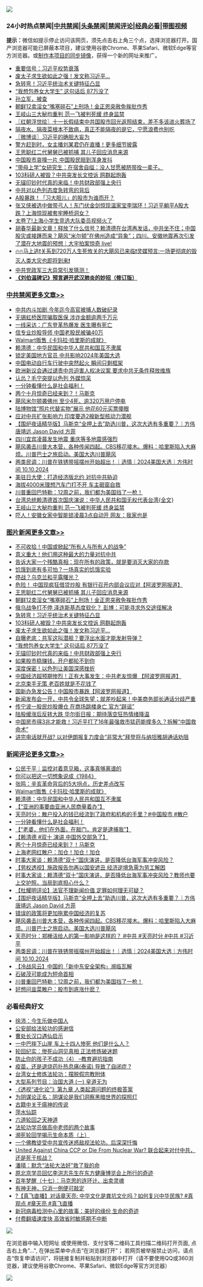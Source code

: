 ![](https://raw.githubusercontent.com/jsvpn/jsproxy/dev/64photo/fqnews-qr.jpg)

<div id="tt">
<h3>24小时热点禁闻|<a href="#%E4%B8%AD%E5%85%B1%E7%A6%81%E9%97%BB%E6%9B%B4%E5%A4%9A%E6%96%87%E7%AB%A0">中共禁闻</a>|<a href="#%E5%9B%BE%E7%89%87%E6%96%B0%E9%97%BB%E6%9B%B4%E5%A4%9A%E6%96%87%E7%AB%A0">头条禁闻</a>|<a href="#%E6%96%B0%E9%97%BB%E8%AF%84%E8%AE%BA%E6%9B%B4%E5%A4%9A%E6%96%87%E7%AB%A0">禁闻评论|<a href="#%E5%BF%85%E7%9C%8B%E7%BB%8F%E5%85%B8%E5%A5%BD%E6%96%87">经典必看</a>|<a href="https://696153.xyz/3" target="_blank">带图视频</a></h3>
<div><b>提示：</b>微信如提示停止访问该网页，须先点击右上角三个点，选择浏览器打开。国产浏览器可能已屏蔽本项目，建议使用谷歌Chrome、苹果Safari、微软Edge等官方浏览器。或<a href="%E5%88%B6%E4%BD%9Cgit%E7%A6%81%E9%97%BB%E9%95%9C%E5%83%8F.md">制作本项目的同步镜像</a>，获得一个新的网址来推广。</div>
<ul>

<li><a href="/comments/20241010/2099800.md">重要信号：习近平权势衰落</a></li>
<li><a href="/topimagenews/20241010/2099890.md">废太子求生欲如此之强！发文称习近平…</a></li>
<li><a href="/topimagenews/20241010/2099892.md">急转弯！习近平统治术关键特征凸显</a></li>
<li><a href="/topimagenews/20241010/2099875.md">“我想包养女大学生” 这句话后 87万没了</a></li>
<li><a href="/baitai/20241010/2099982.md">孙立军，被查</a></li>
<li><a href="/topimagenews/20241010/2100027.md">朝鲜12卖淫女“嘴塞碎石”上刑场！金正恩突赦免挨批作秀</a></li>
<li><a href="/cbnews/20241010/2099959.md">王岐山三大秘均重判 范一飞被判死缓 终身监禁</a></li>
<li><a href="/cbnews/20241010/2099868.md">〖红朝浮世绘〗十一长假结束中共国股市回光返照结束，差不多该进火葬场了</a></li>
<li><a href="/health/20241010/2099924.md">隔夜水、隔夜菜根本不致病，真正不能隔夜的是它，宁愿浪费也别吃</a></li>
<li><a href="/ssgc/20241010/2099883.md">〖微博谈〗习近平的确胆大妄为</a></li>
<li><a href="/baitai/20241010/2100020.md">警方赶到时，女主播刘某君仍在直播！更多细节披露</a></li>
<li><a href="/topimagenews/20241011/2100156.md">王思聪红二代舅舅已被抓捕 其儿子回应消息来源</a></li>
<li><a href="/ccpdope/20241010/2099910.md">中国股市哀嚎一片 中国股民赔到浑身发抖</a></li>
<li><a href="/baitai/20241010/2099987.md">“带母上学”女研究生：在宿舍自缢：没人甘愿被脐带拴一辈子。</a></li>
<li><a href="/topimagenews/20241010/2099891.md">103科研人被毁？中共突发长文控诉 网群起炮轰</a></li>
<li><a href="/topimagenews/20241010/2099873.md">无锚印钞时代真的来临！中共财政部强上央行</a></li>
<li><a href="/ssgc/20241010/2100015.md">中共对以色列态度急转弯的背后</a></li>
<li><a href="/ccpdope/20241010/2099899.md">A股暴跌！「习大胆儿」的股市为谁而开？</a></li>
<li><a href="/comments/20241010/2099858.md">张又侠被选中做带弓人！东门伏金剑惊现温家宝李瑞环！习近平躺平A股大跌？上海惊现被套牢睡桥洞女？</a></li>
<li><a href="/cbnews/20241010/2099859.md">太卷了!上海小学生竞选大队委员视频火了</a></li>
<li><a href="/sohnews/20241010/2100017.md">胡春华最新文章！释放了什么信号？赖清德在台湾再发话，中共坐不住；中国股灾或接踵而来？飓风“米尔顿”在佛州造成“异象”；四川、安徽地震再次引发了潜在大地震的预想｜大宇拍案惊奇 live!</a></li>
<li><a href="/sohnews/20241010/2099913.md">🔥🔥马上逃❗关系到720万人生死攸关的大飓风已来临❗灵媒预言:一场更彻底的毁灭人类大灾也即将到来❗</a></li>
<li><a href="/sohnews/20241010/2099843.md">中共党政军三大异常引发猜测！</a></li>
<li><b><a href="/comments/20200207/1272816.md" target="_blank">《刘伯温碑记》预言避开武汉肺炎的妙招（修订版）</a></b></li>
</ul>
</div>

<div class="catlist">
<h3><a href="/cbnews/" target="_blank">中共禁闻</a><span><a href="/cbnews/" target="_blank" rel="nofollow">更多文章>></a></span></h3>
<ul>
<li><a href="/cbnews/20241011/2100307.md" target="_blank">中共内斗加剧 今年迄今高官被捕人数破纪录</a></li>
<li><a href="/cbnews/20241011/2100305.md" target="_blank">无锡虹桥医院骗取医保 涉诈金额逾两千万元</a></li>
<li><a href="/cbnews/20241011/2100303.md" target="_blank">一线采访：广东登革热爆发 医生曝有死亡</a></li>
<li><a href="/cbnews/20241011/2100302.md" target="_blank">信专业炒股导师 中国老股民被骗40万</a></li>
<li><a href="/comments/20241011/2100290.md" target="_blank">Walmart贩售《卡玛拉·哈里斯的成就》</a></li>
<li><a href="/comments/20241011/2100289.md" target="_blank">赖清德：中华民国和中华人民共和国互不隶属</a></li>
<li><a href="/cbnews/20241011/2100247.md" target="_blank">锁定美国地方官员 中共影响2024年美国大选</a></li>
<li><a href="/cbnews/20241011/2100246.md" target="_blank">中国电动自行车行驶中突然起火 瞬间只剩框架</a></li>
<li><a href="/cbnews/20241011/2100224.md" target="_blank">欧洲新议会通过谴责中共迫害人权决议案 要求中共无条件释放维族</a></li>
<li><a href="/cbnews/20241011/2100218.md" target="_blank">认怂？毛宁突提以色列 外媒惊呆</a></li>
<li><a href="/comments/20241011/2100205.md" target="_blank">一分钟看懂什么是社会福利！</a></li>
<li><a href="/comments/20241011/2100136.md" target="_blank">两个十月惊奇已经来到？！马斯克</a></li>
<li><a href="/cbnews/20241010/2100111.md" target="_blank">飓风米尔顿袭佛州 至少4死、逾320万用户停电</a></li>
<li><a href="/cbnews/20241010/2100110.md" target="_blank">陆博物馆“照片代替实物”展示 他花60元买票傻眼</a></li>
<li><a href="/cbnews/20241010/2100092.md" target="_blank">应对中共扩张影响力 印度要造2艘新型核动力潜舰</a></li>
<li><a href="/comments/20241010/2100069.md" target="_blank">【围炉夜话精华版】马斯克“全押上去”助选川普，这次大选有多重要？｜方伟 唐靖远 Jason David 方菲</a></li>
<li><a href="/cbnews/20241010/2100040.md" target="_blank">四川宜宾凌晨发生地震 重庆等多地震感强烈</a></li>
<li><a href="/comments/20241010/2100026.md" target="_blank">飓风袭击川普大本营，各种传闻四起。CBS移花接木。爆料：哈里斯陷入大麻烦。川普巴士之旅启动。美国大选川普飓风</a></li>
<li><a href="/comments/20241010/2100023.md" target="_blank">两类民调：川普在铁锈带摇摆州开始超出！｜选情｜2024美国大选｜方伟时间 10.10.2024</a></li>
<li><a href="/cbnews/20241010/2099996.md" target="_blank">美驻日大使：打造经济版北约 对抗中共胁迫</a></li>
<li><a href="/cbnews/20241010/2099995.md" target="_blank">海拔4000米理想汽车门打不开 车主砸窗自救</a></li>
<li><a href="/comments/20241010/2099991.md" target="_blank">川普重回巴特勒：12周之前，我们都为美国挡了一枪！</a></li>
<li><a href="/cbnews/20241010/2099940.md" target="_blank">台湾总统赖清德首次国庆演说：中华人民共和国无权代表台湾{全文}</a></li>
<li><a href="/cbnews/20241010/2099959.md" target="_blank">王岐山三大秘均重判 范一飞被判死缓 终身监禁</a></li>
<li><a href="/cbnews/20241010/2099893.md" target="_blank">吓人！安徽女家中智能锁凌晨3点自动开 网友：我家也是</a></li>

</ul>
</div>
<div class="catlist">
<h3><a href="/topimagenews/" target="_blank">图片新闻</a><span><a href="/topimagenews/" target="_blank" rel="nofollow">更多文章>></a></span></h3>
<ul>
<li><a href="/topimagenews/20241011/2100267.md" target="_blank">不可收拾！中国或掀起“所有人与所有人的战争”</a></li>
<li><a href="/topimagenews/20241011/2100266.md" target="_blank">意义重大！他们用这种最大的力量对抗中共</a></li>
<li><a href="/topimagenews/20241011/2100245.md" target="_blank">告诉大家一个残酷真相：现在所有的政策，就是要消灭大家的存款</a></li>
<li><a href="/topimagenews/20241011/2100244.md" target="_blank">饥饿到底有多可怕？一场真实的饥饿实验</a></li>
<li><a href="/topimagenews/20241011/2100243.md" target="_blank">停战？乌克兰和平露曙光？</a></li>
<li><a href="/topimagenews/20241011/2100217.md" target="_blank">危险！ 中国现疯狂借贷炒股 有银行召开内部会议应对【阿波罗网报道】</a></li>
<li><a href="/topimagenews/20241011/2100156.md" target="_blank">王思聪红二代舅舅已被抓捕 其儿子回应消息来源</a></li>
<li><a href="/topimagenews/20241010/2100027.md" target="_blank">朝鲜12卖淫女“嘴塞碎石”上刑场！金正恩突赦免挨批作秀</a></li>
<li><a href="/topimagenews/20241010/2099958.md" target="_blank">俄乌战争打不停 泽连斯基态度软化？ 彭博：可能寻求外交途径解决</a></li>
<li><a href="/topimagenews/20241010/2099892.md" target="_blank">急转弯！习近平统治术关键特征凸显</a></li>
<li><a href="/topimagenews/20241010/2099891.md" target="_blank">103科研人被毁？中共突发长文控诉 网群起炮轰</a></li>
<li><a href="/topimagenews/20241010/2099890.md" target="_blank">废太子求生欲如此之强！发文称习近平…</a></li>
<li><a href="/topimagenews/20241010/2099876.md" target="_blank">自曝老底：共军这叫潜舰？要浮出水面才能发射导弹？</a></li>
<li><a href="/topimagenews/20241010/2099875.md" target="_blank">“我想包养女大学生” 这句话后 87万没了</a></li>
<li><a href="/topimagenews/20241010/2099873.md" target="_blank">无锚印钞时代真的来临！中共财政部强上央行</a></li>
<li><a href="/topimagenews/20241010/2099770.md" target="_blank">如果股市稳赚钱，开户都轮不到你</a></li>
<li><a href="/topimagenews/20241010/2099755.md" target="_blank">深度保密！以色列让美国深感挫折</a></li>
<li><a href="/topimagenews/20241010/2099741.md" target="_blank">中国经济超预期惨烈！正有大事发生：中共老友惊爆 【阿波罗网报道】</a></li>
<li><a href="/topimagenews/20241010/2099740.md" target="_blank">北京束手无策 老百姓就是不花钱了</a></li>
<li><a href="/topimagenews/20241010/2099733.md" target="_blank">国新办急发公告！中国股市暴跌【阿波罗网报道】</a></li>
<li><a href="/topimagenews/20241010/2099732.md" target="_blank">新闻发布会一开，中共令全球失望；就差吵起来！中美商务部长通话分歧严重</a></li>
<li><a href="/topimagenews/20241010/2099675.md" target="_blank">传宁波一股民炒股爆仓 在商场跳楼身亡 官方“辟谣”</a></li>
<li><a href="/topimagenews/20241009/2099620.md" target="_blank">陆股缓涨后反转大跌 华尔街日报：期待落空狂热情绪降温</a></li>
<li><a href="/topimagenews/20241009/2099522.md" target="_blank">中国房市得3兆才能救！习近平打了16年最强救市猛药能撑多久？拆解“中国救命术”</a></li>
<li><a href="/topimagenews/20241009/2099521.md" target="_blank">讲完电话就开战? 以对伊朗报复力度会“非常大”拜登将与纳坦雅胡通话劝阻</a></li>

</ul>
</div>
<div class="catlist">
<h3><a href="/comments/" target="_blank">新闻评论</a><span><a href="/comments/" target="_blank" rel="nofollow">更多文章>></a></span></h3>
<ul>
<li><a href="/comments/20241011/2100313.md" target="_blank">公民于平｜监控对着意见箱，这事真够离谱的</a></li>
<li><a href="/comments/20241011/2100312.md" target="_blank">你可以把这一切想象说成《1984》</a></li>
<li><a href="/comments/20241011/2100311.md" target="_blank">张鸣：辛亥革命背后的5大拐点，历史差点改写</a></li>
<li><a href="/comments/20241011/2100290.md" target="_blank">Walmart贩售《卡玛拉·哈里斯的成就》</a></li>
<li><a href="/comments/20241011/2100289.md" target="_blank">赖清德：中华民国和中华人民共和国互不隶属</a></li>
<li><a href="/comments/20241011/2100215.md" target="_blank">【“亚洲的事要由亚洲人民商量着办”】</a></li>
<li><a href="/comments/20241011/2100206.md" target="_blank">天亮时分：散户投入的钱已经流到了政府和机构的手里？#中国股市 #散户</a></li>
<li><a href="/comments/20241011/2100205.md" target="_blank">一分钟看懂什么是社会福利！</a></li>
<li><a href="/comments/20241011/2100179.md" target="_blank">【“老婆，他们在外面，在敲门，肯定是逮捕我”】</a></li>
<li><a href="/comments/20241011/2100155.md" target="_blank">【赖清德 #双十 演讲 中国外交部急了】</a></li>
<li><a href="/comments/20241011/2100136.md" target="_blank">两个十月惊奇已经来到？！马斯克</a></li>
<li><a href="/comments/20241011/2100135.md" target="_blank">上海老网红散户：加仓！加仓！加仓</a></li>
<li><a href="/comments/20241011/2100128.md" target="_blank">时事大家谈：赖清德“双十”国庆演讲，是否降低台海军事冲突风险？</a></li>
<li><a href="/comments/20241011/2100124.md" target="_blank">【劳权透视】施政报告勿再以国安遮丑 经济逆境急需为劳工解困</a></li>
<li><a href="/comments/20241010/2100106.md" target="_blank">时事大家谈：赖清德“双十”国庆演讲，是否降低台海军事冲突风险？教师也要上交护照，当局到底担心什么？</a></li>
<li><a href="/comments/20241010/2100070.md" target="_blank">【杜耀明评论】法官不理新闻价值 定罪如何理无可疑？</a></li>
<li><a href="/comments/20241010/2100069.md" target="_blank">【围炉夜话精华版】马斯克“全押上去”助选川普，这次大选有多重要？｜方伟 唐靖远 Jason David 方菲</a></li>
<li><a href="/comments/20241010/2100064.md" target="_blank">错误的政策将更加拖累中国经济的复苏</a></li>
<li><a href="/comments/20241010/2100026.md" target="_blank">飓风袭击川普大本营，各种传闻四起。CBS移花接木。爆料：哈里斯陷入大麻烦。川普巴士之旅启动。美国大选川普飓风</a></li>
<li><a href="/comments/20241010/2100024.md" target="_blank">天亮时分：郑栅洁给人的第一影响是这样的？ #中共 #天亮时分 #中共 #习近平</a></li>
<li><a href="/comments/20241010/2100023.md" target="_blank">两类民调：川普在铁锈带摇摆州开始超出！｜选情｜2024美国大选｜方伟时间 10.10.2024</a></li>
<li><a href="/comments/20241010/2100003.md" target="_blank">【冷战风云】中国的「新中东安全架构」濒临瓦解</a></li>
<li><a href="/comments/20241010/2099998.md" target="_blank">石破茂可能成为短命首相</a></li>
<li><a href="/comments/20241010/2099991.md" target="_blank">川普重回巴特勒：12周之前，我们都为美国挡了一枪！</a></li>
<li><a href="/comments/20241010/2099990.md" target="_blank">好想问韭菜散户：股市到底涨什麽？</a></li>

</ul>
</div>

<div class="catlist">
<h3>必看经典好文</h3>
<ul>
<li><a href="/renquan/minyun/20200819/1391988.md" target="_blank">徐沛：今生乐做中国人</a></li>
<li><a href="/aomi/history/20210111/1465363.md" target="_blank">公安部给法轮功的感谢信</a></li>
<li><a href="/comments/20230417/1873184.md" target="_blank">曹处长汉口遇仙启示</a></li>
<li><a href="/cbnews/20200611/1343057.md" target="_blank">一中巴摔下山崖 车上十四人惨死 他们是什么人？</a></li>
<li><a href="/tculture/xiulian/20180114/885650.md" target="_blank">轮回纪实：惨死山洞见真相 正法修炼破迷题</a></li>
<li><a href="/comments/20230918/1935212.md" target="_blank">防止你的孩子不成功（4） &#8211;教育避坑指南</a></li>
<li><a href="/comments/20230424/1875912.md" target="_blank">疫苗，还是退烧药扑热息痛(泰诺) 导致了自闭症 ?</a></li>
<li><a href="/cbnews/20200610/1342772.md" target="_blank">台湾女士修炼法轮功：摆脱假宗教附体</a></li>
<li><a href="/comments/20241005/2097939.md" target="_blank">大型系列节目：治国大道  (一)  皇道无为</a></li>
<li><a href="/ssgc/20240508/2034288.md" target="_blank">《透视“进化论”》第九章 人类起源问题的终极答案</a></li>
<li><a href="/comments/20201031/1423298.md" target="_blank">为阴谋论正名：阴谋论是我们洞察黑暗世界的探照灯</a></li>
<li><a href="/ccpdope/20200531/1337409.md" target="_blank">古籍中关于瘟神的传说</a></li>
<li><a href="/cbnews/20210809/1603030.md" target="_blank">萍水仙踪</a></li>
<li><a href="/tculture/20231202/1968819.md" target="_blank">六道轮回之天神道</a></li>
<li><a href="/comments/20200629/1352533.md" target="_blank">法轮功学员做高中老师的两个故事</a></li>
<li><a href="/cbnews/20230821/1923149.md" target="_blank">濒死轮回学揭示生命本质（上）</a></li>
<li><a href="/bannedvideo/20210124/1473946.md" target="_blank">一个佛教徒受中共宣传迷惑敌视法轮功，后深深忏悔</a></li>
<li><a href="/comments/20200820/1451960.md" target="_blank">United Against China CCP or Die From Nuclear War? 联合起来对付中共，还是死于核战？</a></li>
<li><a href="/comments/20210312/1502968.md" target="_blank">潘晴：默念“法轮大法好”救了我的命</a></li>
<li><a href="/topimagenews/20240511/2035423.md" target="_blank">原北京学员回忆李洪志先生在东方健康博览会上所行的奇迹</a></li>
<li><a href="/comments/20240703/2057730.md" target="_blank">百年梦醒（十七）：马克思的连环计、出卖灵魂</a></li>
<li><a href="/tculture/20120628/34899.md" target="_blank">有神无神，只消一例便可敲定</a></li>
<li><a href="/bannedvideo/20220601/1740169.md" target="_blank">?【真飞直播】对话章天亮: 中华文化是粪坑文化吗？如何复兴中华民族? #真观点 #章天亮 #真飞直播</a></li>
<li><a href="/cbnews/20210421/1530674.md" target="_blank">新冠病毒检测中心里的故事：美好的缘份 生命的奇迹</a></li>
<li><a href="/comments/20210630/1485911.md" target="_blank">付费翻墙速度快 高效省时敏感期不中断</a></li>

</ul>
</div>

![](https://raw.githubusercontent.com/jsvpn/jsproxy/dev/64photo/fqnews-qr.jpg)

在浏览器中输入短网址 或使用微信、支付宝等二维码工具扫描二维码打开页面, 点击右上角"...", 在弹出菜单中点击“在浏览器打开”； 若网页被举报禁止访问，请点击“恢复申请访问”，将链接复制并粘贴到浏览器中打开（请不要使用QQ或360浏览器，建议使用谷歌Chrome、苹果Safari、微软Edge等官方浏览器）

![](https://raw.githubusercontent.com/jsvpn/jsproxy/dev/64photo/wx.jpg)